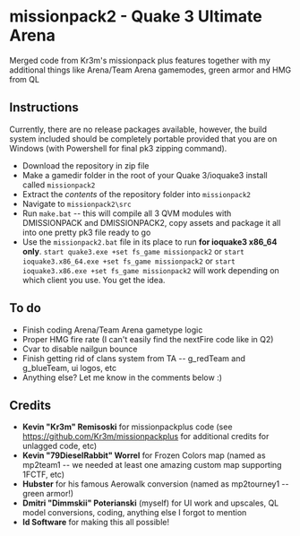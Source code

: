 # missionpack2 - Quake 3 Ultimate Arena
 Merged code from Kr3m's missionpack plus features together with my additional things like Arena/Team Arena gamemodes, green armor and HMG from QL

## Instructions
Currently, there are no release packages available, however, the build system included should be completely portable provided that you are on Windows (with Powershell for final pk3 zipping command).
- Download the repository in zip file
- Make a gamedir folder in the root of your Quake 3/ioquake3 install called `missionpack2`
- Extract the *contents* of the repository folder into `missionpack2`
- Navigate to `missionpack2\src`
- Run `make.bat` -- this will compile all 3 QVM modules with DMISSIONPACK and DMISSIONPACK2, copy assets and package it all into one pretty pk3 file ready to go
- Use the `missionpack2.bat` file in its place to run **for ioquake3 x86_64 only**. `start quake3.exe +set fs_game missionpack2` or `start ioquake3.x86_64.exe +set fs_game missionpack2` or `start ioquake3.x86.exe +set fs_game missionpack2` will work depending on which client you use. You get the idea.

## To do
- Finish coding Arena/Team Arena gametype logic
- Proper HMG fire rate (I can't easily find the nextFire code like in Q2)
- Cvar to disable nailgun bounce
- Finish getting rid of clans system from TA -- g_redTeam and g_blueTeam, ui logos, etc
- Anything else? Let me know in the comments below :)



 ## Credits
 - **Kevin "Kr3m" Remisoski** for missionpackplus code (see <https://github.com/Kr3m/missionpackplus> for additional credits for unlagged code, etc)
 - **Kevin "79DieselRabbit" Worrel** for Frozen Colors map (named as mp2team1 -- we needed at least one amazing custom map supporting 1FCTF, etc)
 - **Hubster** for his famous Aerowalk conversion (named as mp2tourney1 -- green armor!)
 - **Dmitri "Dimmskii" Poterianski** (myself) for UI work and upscales, QL model conversions, coding, anything else I forgot to mention
 - **Id Software** for making this all possible!
